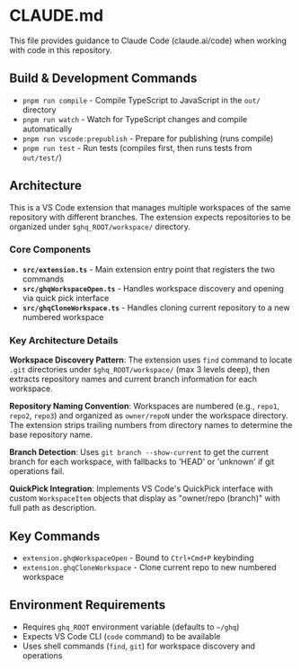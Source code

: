 # CLAUDE.md

This file provides guidance to Claude Code (claude.ai/code) when working with code in this repository.

## Build & Development Commands

- `pnpm run compile` - Compile TypeScript to JavaScript in the `out/` directory
- `pnpm run watch` - Watch for TypeScript changes and compile automatically
- `pnpm run vscode:prepublish` - Prepare for publishing (runs compile)
- `pnpm run test` - Run tests (compiles first, then runs tests from `out/test/`)

## Architecture

This is a VS Code extension that manages multiple workspaces of the same repository with different branches. The extension expects repositories to be organized under `$ghq_ROOT/workspace/` directory.

### Core Components

- **`src/extension.ts`** - Main extension entry point that registers the two commands
- **`src/ghqWorkspaceOpen.ts`** - Handles workspace discovery and opening via quick pick interface
- **`src/ghqCloneWorkspace.ts`** - Handles cloning current repository to a new numbered workspace

### Key Architecture Details

**Workspace Discovery Pattern**: The extension uses `find` command to locate `.git` directories under `$ghq_ROOT/workspace/` (max 3 levels deep), then extracts repository names and current branch information for each workspace.

**Repository Naming Convention**: Workspaces are numbered (e.g., `repo1`, `repo2`, `repo3`) and organized as `owner/repoN` under the workspace directory. The extension strips trailing numbers from directory names to determine the base repository name.

**Branch Detection**: Uses `git branch --show-current` to get the current branch for each workspace, with fallbacks to 'HEAD' or 'unknown' if git operations fail.

**QuickPick Integration**: Implements VS Code's QuickPick interface with custom `WorkspaceItem` objects that display as "owner/repo (branch)" with full path as description.

## Key Commands

- `extension.ghqWorkspaceOpen` - Bound to `Ctrl+Cmd+P` keybinding
- `extension.ghqCloneWorkspace` - Clone current repo to new numbered workspace

## Environment Requirements

- Requires `ghq_ROOT` environment variable (defaults to `~/ghq`)
- Expects VS Code CLI (`code` command) to be available
- Uses shell commands (`find`, `git`) for workspace discovery and operations